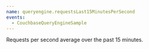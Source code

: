 ```yaml
---
name: queryengine.requestsLast15MinutesPerSecond
events:
  - CouchbaseQueryEngineSample
---
```


Requests per second average over the past 15 minutes.